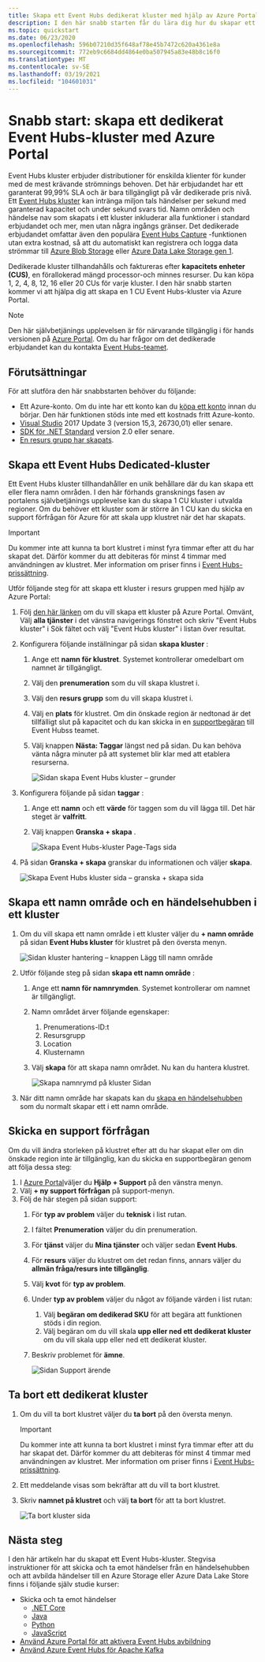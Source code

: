 ```yaml
---
title: Skapa ett Event Hubs dedikerat kluster med hjälp av Azure Portal
description: I den här snabb starten får du lära dig hur du skapar ett Azure Event Hubs-kluster med Azure Portal.
ms.topic: quickstart
ms.date: 06/23/2020
ms.openlocfilehash: 596b07210d35f648af78e45b7472c620a4361e8a
ms.sourcegitcommit: 772eb9c6684dd4864e0ba507945a83e48b8c16f0
ms.translationtype: MT
ms.contentlocale: sv-SE
ms.lasthandoff: 03/19/2021
ms.locfileid: "104601031"
---
```

# <a name="quickstart-create-a-dedicated-event-hubs-cluster-using-azure-portal"></a>Snabb start: skapa ett dedikerat Event Hubs-kluster med Azure Portal 
Event Hubs kluster erbjuder distributioner för enskilda klienter för kunder med de mest krävande strömnings behoven. Det här erbjudandet har ett garanterat 99,99% SLA och är bara tillgängligt på vår dedikerade pris nivå. Ett [Event Hubs kluster](event-hubs-dedicated-overview.md) kan intränga miljon tals händelser per sekund med garanterad kapacitet och under sekund svars tid. Namn områden och händelse nav som skapats i ett kluster inkluderar alla funktioner i standard erbjudandet och mer, men utan några ingångs gränser. Det dedikerade erbjudandet omfattar även den populära [Event Hubs Capture](event-hubs-capture-overview.md) -funktionen utan extra kostnad, så att du automatiskt kan registrera och logga data strömmar till [Azure Blob Storage](../storage/blobs/storage-blobs-introduction.md) eller [Azure Data Lake Storage gen 1](../data-lake-store/data-lake-store-overview.md).

Dedikerade kluster tillhandahålls och faktureras efter **kapacitets enheter (CUS)**, en förallokerad mängd processor-och minnes resurser. Du kan köpa 1, 2, 4, 8, 12, 16 eller 20 CUs för varje kluster. I den här snabb starten kommer vi att hjälpa dig att skapa en 1 CU Event Hubs-kluster via Azure Portal.

> [!NOTE]
> Den här självbetjänings upplevelsen är för närvarande tillgänglig i för hands versionen på [Azure Portal](https://aka.ms/eventhubsclusterquickstart). Om du har frågor om det dedikerade erbjudandet kan du kontakta [Event Hubs-teamet](mailto:askeventhubs@microsoft.com).


## <a name="prerequisites"></a>Förutsättningar
För att slutföra den här snabbstarten behöver du följande:

- Ett Azure-konto. Om du inte har ett konto kan du [köpa ett konto](https://azure.microsoft.com/pricing/purchase-options/pay-as-you-go/) innan du börjar. Den här funktionen stöds inte med ett kostnads fritt Azure-konto. 
- [Visual Studio](https://visualstudio.microsoft.com/vs/) 2017 Update 3 (version 15,3, 26730,01) eller senare.
- [SDK för .NET Standard](https://dotnet.microsoft.com/download) version 2.0 eller senare.
- [En resurs grupp har skapats](../event-hubs/event-hubs-create.md#create-a-resource-group).

## <a name="create-an-event-hubs-dedicated-cluster"></a>Skapa ett Event Hubs Dedicated-kluster
Ett Event Hubs kluster tillhandahåller en unik behållare där du kan skapa ett eller flera namn områden. I den här förhands gransknings fasen av portalens självbetjänings upplevelse kan du skapa 1 CU kluster i utvalda regioner. Om du behöver ett kluster som är större än 1 CU kan du skicka en support förfrågan för Azure för att skala upp klustret när det har skapats.

> [!IMPORTANT]
> Du kommer inte att kunna ta bort klustret i minst fyra timmar efter att du har skapat det. Därför kommer du att debiteras för minst 4 timmar med användningen av klustret. Mer information om priser finns i [Event Hubs-prissättning](https://azure.microsoft.com/pricing/details/event-hubs/). 

Utför följande steg för att skapa ett kluster i resurs gruppen med hjälp av Azure Portal:

1. Följ [den här länken](https://aka.ms/eventhubsclusterquickstart) om du vill skapa ett kluster på Azure Portal. Omvänt, Välj **alla tjänster** i det vänstra navigerings fönstret och skriv "Event Hubs kluster" i Sök fältet och välj "Event Hubs kluster" i listan över resultat.
2. Konfigurera följande inställningar på sidan **skapa kluster** :
    1. Ange ett **namn för klustret**. Systemet kontrollerar omedelbart om namnet är tillgängligt.
    2. Välj den **prenumeration** som du vill skapa klustret i.
    3. Välj den **resurs grupp** som du vill skapa klustret i.
    4. Välj en **plats** för klustret. Om din önskade region är nedtonad är det tillfälligt slut på kapacitet och du kan skicka in en [supportbegäran](#submit-a-support-request) till Event Hubss teamet.
    5. Välj knappen **Nästa: Taggar** längst ned på sidan. Du kan behöva vänta några minuter på att systemet blir klar med att etablera resurserna.

        ![Sidan skapa Event Hubs kluster – grunder](./media/event-hubs-dedicated-cluster-create-portal/create-event-hubs-clusters-basics-page.png)
3. Konfigurera följande på sidan **taggar** :
    1. Ange ett **namn** och ett **värde** för taggen som du vill lägga till. Det här steget är **valfritt**.  
    2. Välj knappen **Granska + skapa** .

        ![Skapa Event Hubs-kluster Page-Tags sida](./media/event-hubs-dedicated-cluster-create-portal/create-event-hubs-clusters-tags-page.png)
4. På sidan **Granska + skapa** granskar du informationen och väljer **skapa**. 

    ![Skapa Event Hubs kluster sida – granska + skapa sida](./media/event-hubs-dedicated-cluster-create-portal/create-event-hubs-clusters-review-create-page.png)

## <a name="create-a-namespace-and-event-hub-within-a-cluster"></a>Skapa ett namn område och en händelsehubben i ett kluster

1. Om du vill skapa ett namn område i ett kluster väljer du **+ namn område** på sidan **Event Hubs kluster** för klustret på den översta menyn.

    ![Sidan kluster hantering – knappen Lägg till namn område](./media/event-hubs-dedicated-cluster-create-portal/cluster-management-page-add-namespace-button.png)
2. Utför följande steg på sidan **skapa ett namn område** :
    1. Ange ett **namn för namnrymden**.  Systemet kontrollerar om namnet är tillgängligt.
    2. Namn området ärver följande egenskaper:
        1. Prenumerations-ID:t
        2. Resursgrupp
        3. Location
        4. Klusternamn
    3. Välj **skapa** för att skapa namn området. Nu kan du hantera klustret.  

        ![Skapa namnrymd på kluster Sidan](./media/event-hubs-dedicated-cluster-create-portal/create-namespace-cluster-page.png)
3. När ditt namn område har skapats kan du [skapa en händelsehubben](event-hubs-create.md#create-an-event-hub) som du normalt skapar ett i ett namn område. 


## <a name="submit-a-support-request"></a>Skicka en support förfrågan

Om du vill ändra storleken på klustret efter att du har skapat eller om din önskade region inte är tillgänglig, kan du skicka en supportbegäran genom att följa dessa steg:

1. I [Azure Portal](https://portal.azure.com)väljer du **Hjälp + Support** på den vänstra menyn.
2. Välj **+ ny support förfrågan** på support-menyn.
3. Följ de här stegen på sidan support:
    1. För **typ av problem** väljer du **teknisk** i list rutan.
    2. I fältet **Prenumeration** väljer du din prenumeration.
    3. För **tjänst** väljer du **Mina tjänster** och väljer sedan **Event Hubs**.
    4. För **resurs** väljer du klustret om det redan finns, annars väljer du **allmän fråga/resurs inte tillgänglig**.
    5. Välj **kvot** för **typ av problem**.
    6. Under **typ av problem** väljer du något av följande värden i list rutan:
        1. Välj **begäran om dedikerad SKU** för att begära att funktionen stöds i din region.
        2. Välj begäran om du vill skala **upp eller ned ett dedikerat kluster** om du vill skala upp eller ned ett dedikerat kluster. 
    7. Beskriv problemet för **ämne**.

        ![Sidan Support ärende](./media/event-hubs-dedicated-cluster-create-portal/support-ticket.png)

 ## <a name="delete-a-dedicated-cluster"></a>Ta bort ett dedikerat kluster
 
1. Om du vill ta bort klustret väljer du **ta bort** på den översta menyn. 

    > [!IMPORTANT]
    > Du kommer inte att kunna ta bort klustret i minst fyra timmar efter att du har skapat det. Därför kommer du att debiteras för minst 4 timmar med användningen av klustret. Mer information om priser finns i [Event Hubs-prissättning](https://azure.microsoft.com/pricing/details/event-hubs/).     
1. Ett meddelande visas som bekräftar att du vill ta bort klustret.
1. Skriv **namnet på klustret** och välj **ta bort** för att ta bort klustret.

    ![Ta bort kluster sida](./media/event-hubs-dedicated-cluster-create-portal/delete-cluster-page.png)


## <a name="next-steps"></a>Nästa steg
I den här artikeln har du skapat ett Event Hubs-kluster. Stegvisa instruktioner för att skicka och ta emot händelser från en händelsehubben och att avbilda händelser till en Azure Storage eller Azure Data Lake Store finns i följande själv studie kurser:

- Skicka och ta emot händelser 
    - [.NET Core](event-hubs-dotnet-standard-getstarted-send.md)
    - [Java](event-hubs-java-get-started-send.md)
    - [Python](event-hubs-python-get-started-send.md)
    - [JavaScript](event-hubs-node-get-started-send.md)
- [Använd Azure Portal för att aktivera Event Hubs avbildning](event-hubs-capture-enable-through-portal.md)
- [Använd Azure Event Hubs för Apache Kafka](event-hubs-for-kafka-ecosystem-overview.md)
